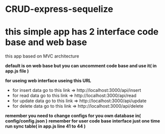 # CRUD-express-sequelize
# **this simple app has 2 interface code base and web base**

this app based on MVC architecture

**default is on web base but you can uncomment code base and use it( in app.js file )**

**for useing web interface useing this URL**

 - for insert data go to this link => http://localhost:3000/api/insert
 - for read data go to this link => http://localhost:3000/api/read
 - for update data go to this link => http://localhost:3000/api/update
 - for delete data go to this link => http://localhost:3000/api/delete

**remember you need to change configs for you own database in( config/config.json )**
**remember for user code base interface just one time run sync table( in app.js line 41 to 44 )**
